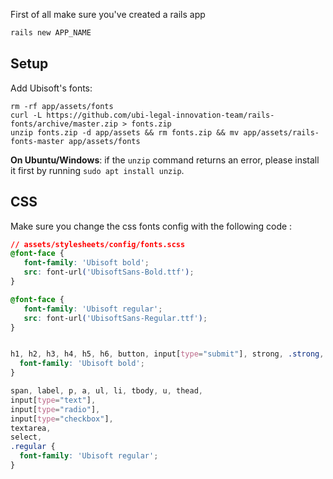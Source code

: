 First of all make sure you've created a rails app

```bash
rails new APP_NAME
```

## Setup

Add Ubisoft's fonts:

```
rm -rf app/assets/fonts
curl -L https://github.com/ubi-legal-innovation-team/rails-fonts/archive/master.zip > fonts.zip
unzip fonts.zip -d app/assets && rm fonts.zip && mv app/assets/rails-fonts-master app/assets/fonts
```


**On Ubuntu/Windows**: if the `unzip` command returns an error, please install it first by running `sudo apt install unzip`.

## CSS

Make sure you change the css fonts config with the following code :

```css
// assets/stylesheets/config/fonts.scss
@font-face {
   font-family: 'Ubisoft bold';
   src: font-url('UbisoftSans-Bold.ttf');
}

@font-face {
   font-family: 'Ubisoft regular';
   src: font-url('UbisoftSans-Regular.ttf');
}


h1, h2, h3, h4, h5, h6, button, input[type="submit"], strong, .strong, div {
  font-family: 'Ubisoft bold';
}

span, label, p, a, ul, li, tbody, u, thead,
input[type="text"],
input[type="radio"],
input[type="checkbox"],
textarea,
select,
.regular {
  font-family: 'Ubisoft regular';
}
```
